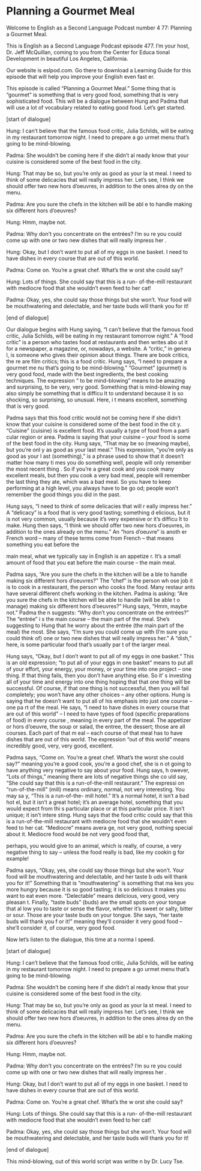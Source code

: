 # Planning a Gourmet Meal

Welcome to English as a Second Language Podcast number 4 77: Planning a Gourmet Meal.

This is English as a Second Language Podcast episode 477.  I’m your host, Dr. Jeff McQuillan, coming to you from the Center for Educa tional Development in beautiful Los Angeles, California.

Our website is eslpod.com.  Go there to download a Learning Guide for this episode that will help you improve your English even fast er.

This episode is called “Planning a Gourmet Meal.”  Some thing that is “gourmet” is something that is very good food, something that is very sophisticated food. This will be a dialogue between Hung and Padma that will use a lot of vocabulary related to eating good food.  Let’s get started.

[start of dialogue]

Hung:  I can’t believe that the famous food critic, Julia  Schilds, will be eating in my restaurant tomorrow night.  I need to prepare a go urmet menu that’s going to be mind-blowing.

Padma:  She wouldn’t be coming here if she didn’t al ready know that your cuisine is considered some of the best food in the city.

Hung:  That may be so, but you’re only as good as your la st meal.  I need to think of some delicacies that will really impress her.  Let’s see,  I think we should offer two new hors d’oeuvres, in addition to the ones alrea dy on the menu.

Padma:  Are you sure the chefs in the kitchen will be abl e to handle making six different hors d’oeuvres?

Hung:  Hmm, maybe not.

Padma:  Why don’t you concentrate on the entrées?  I’m su re you could come up with one or two new dishes that will really impress her .

Hung:  Okay, but I don’t want to put all of my eggs in one basket.  I need to have dishes in every course that are out of this world.

Padma:  Come on.  You’re a great chef.  What’s the w orst she could say?

 Hung:  Lots of things.  She could say that this is a run- of-the-mill restaurant with mediocre food that she wouldn’t even feed to her cat!

Padma:  Okay, yes, she could  say those things but she won’t.  Your food will be mouthwatering and delectable, and her taste buds will thank you for it!

[end of dialogue]

Our dialogue begins with Hung saying, “I can’t believe that the famous food critic, Julia Schilds, will be eating in my restaurant tomorrow night.”  A “food critic” is a person who tastes food at restaurants and then writes abo ut it for a newspaper, a magazine, or, nowadays, a website.  A “critic,” in genera l, is someone who gives their opinion about things.  There are book critics, the re are film critics; this is a food critic.  Hung says, “I need to prepare a gourmet me nu that’s going to be mind-blowing.”  “Gourmet” (gourmet) is very good food,  made with the best ingredients, the best cooking techniques.  The expression “ to be mind-blowing” means to be amazing and surprising, to be very, very good.  Something that is mind-blowing may also simply be something that is difficu lt to understand because it is so shocking, so surprising, so unusual.  Here, i t means excellent, something that is very good.

Padma says that this food critic would not be coming here if she didn’t know that your cuisine is considered some of the best food in the cit y.  “Cuisine” (cuisine) is excellent food.  It’s usually a type of food from a parti cular region or area. Padma is saying that your cuisine – your food is some of the  best food in the city. Hung says, “That may be so (meaning maybe), but you’re onl y as good as your last meal.”  This expression, “you’re only as good as your l ast (something),” is a phrase used to show that it doesn’t matter how many ti mes you do something well, people will only remember the most recent thing .  So if you’re a great cook and you cook many excellent meals, but then you cook a very bad meal, people will remember the last thing they ate, which was a bad meal.  So you have to keep performing at a high level, you always have to be go od; people won’t remember the good things you did in the past.

Hung says, “I need to think of some delicacies that will r eally impress her.”  A “delicacy” is a food that is very good tasting; something d elicious, but it is not very common, usually because it’s very expensive or it’s difficu lt to make.  Hung then says, “I think we should offer two new hors d’oeuvres,  in addition to the ones already on the menu.”  An “hors d’oeuvre” is anoth er French word – many of these terms come from French – that means something you eat before the

 main meal, what we typically say in English is an appetize r.  It’s a small amount of food that you eat before the main course – the main  meal.

Padma says, “Are you sure the chefs in the kitchen will be a ble to handle making six different hors d’oeuvres?”  The “chef” is the person wh ose job it is to cook in a restaurant, the person who cooks the food.  Many restaur ants have several different chefs working in the kitchen.  Padma is asking: “Are you sure the chefs in the kitchen will be able to handle (will be able t o manage) making six different hors d’oeuvres?”  Hung says, “Hmm, maybe not.”  Padma the n suggests: “Why don’t you concentrate on the entrées?”  The “entrée” i s the main course – the main part of the meal.  She’s suggesting to Hung that he worry about the entrée (the main part of the meal) the most.  She says, “I’m sure you could come up with (I’m sure you could think of) one or two new dishes that will really impress her.” A “dish,” here, is some particular food that’s usually par t of the larger meal.

Hung says, “Okay, but I don’t want to put all of my eggs in one basket.”  This is an old expression; “to put all of your eggs in one basket”  means to put all of your effort, your energy, your money, or your time into one project – one thing.  If that thing fails, then you don’t have anything else.  So it’ s investing all of your time and energy into one thing hoping that that one thing  will be successful.  Of course, if that one thing is not successful, then you will fail completely; you won’t have any other choices – any other options.  Hung is saying that he doesn’t want to put all of his emphasis into just one course – one pa rt of the meal.  He says, “I need to have dishes in every course that are out of this world” – I need to have types of food (specific preparations of food) in every course , meaning in every part of the meal.  The appetizer or hors d’oeuvre, the  soup or salad, the entree, the dessert; those are all courses.  Each part of that m eal – each course of that meal has to have dishes that are out of this world.  The  expression “out of this world” means incredibly good, very, very good, excellent.

Padma says, “Come on.  You’re a great chef.  What’s the worst she could say?” meaning you’re a good cook, you’re a good chef, she is n ot going to have anything very negative to say about your food.  Hung says, h owever, “Lots of things,” meaning there are lots of negative things she co uld say, “She could say that this is a run-of-the-mill restaurant.”  The expressi on “run-of-the-mill” (mill) means ordinary, normal, not very interesting.  You may sa y, “This is a run-of-the- mill hotel.”  It’s a normal hotel, it isn’t a bad hot el, but it isn’t a great hotel; it’s an average hotel, something that you would expect from thi s particular place or at this particular price.  It isn’t unique; it isn’t intere sting.  Hung says that the food critic could say that this is a run-of-the-mill restaurant  with mediocre food that she wouldn’t even feed to her cat.  “Mediocre” means avera ge, not very good, nothing special about it.  Mediocre food would be not very good food that,

 perhaps, you would give to an animal, which is really, of  course, a very negative thing to say – unless the food really is bad, like my cookin g for example!

Padma says, “Okay, yes, she could  say those things but she won’t.  Your food will be mouthwatering and delectable, and her taste b uds will thank you for it!” Something that is “mouthwatering” is something that ma kes you more hungry because it is so good tasting; it is so delicious it makes you  want to eat even more.  “Delectable” means delicious, very good, very pleasan t.  Finally, “taste buds” (buds) are the small spots on your tongue that al low you to taste or sense the flavor, whether it’s sweet or salty, bitter or sour.  Those are your taste buds on your tongue.  She says, “her taste buds will thank you f or it!” meaning they’ll consider it very good food – she’ll consider it, of course, very good food.

Now let’s listen to the dialogue, this time at a norma l speed.

[start of dialogue]

Hung:  I can’t believe that the famous food critic, Julia  Schilds, will be eating in my restaurant tomorrow night.  I need to prepare a go urmet menu that’s going to be mind-blowing.

Padma:  She wouldn’t be coming here if she didn’t al ready know that your cuisine is considered some of the best food in the city.

Hung:  That may be so, but you’re only as good as your la st meal.  I need to think of some delicacies that will really impress her.  Let’s see,  I think we should offer two new hors d’oeuvres, in addition to the ones alrea dy on the menu.

Padma:  Are you sure the chefs in the kitchen will be abl e to handle making six different hors d’oeuvres?

Hung:  Hmm, maybe not.

Padma:  Why don’t you concentrate on the entrées?  I’m su re you could come up with one or two new dishes that will really impress her .

Hung:  Okay, but I don’t want to put all of my eggs in one basket.  I need to have dishes in every course that are out of this world.

Padma:  Come on.  You’re a great chef.  What’s the w orst she could say?

 Hung:  Lots of things.  She could say that this is a run- of-the-mill restaurant with mediocre food that she wouldn’t even feed to her cat!

Padma:  Okay, yes, she could  say those things but she won’t.  Your food will be mouthwatering and delectable, and her taste buds will thank you for it!

[end of dialogue]

This mind-blowing, out of this world script was writte n by Dr. Lucy Tse.





